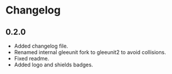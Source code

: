 # Changelog

## 0.2.0

- Added changelog file.
- Renamed internal gleeunit fork to gleeunit2 to avoid collisions.
- Fixed readme.
- Added logo and shields badges.
